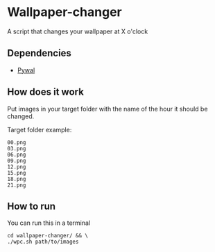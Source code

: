 # Wallpaper-changer
A script that changes your wallpaper at X o'clock


## Dependencies 
* [Pywal](https://github.com/dylanaraps/pywal)

## How does it work
Put images in your target folder with the name of the hour it should be changed.

Target folder example:
```
00.png
03.png
06.png
09.png
12.png
15.png
18.png
21.png
```

## How to run
You can run this in a terminal
```
cd wallpaper-changer/ && \
./wpc.sh path/to/images
```
